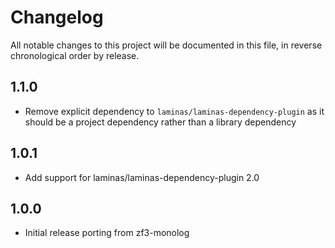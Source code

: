 # Changelog

All notable changes to this project will be documented in this file, in reverse chronological order by release.

## 1.1.0
- Remove explicit dependency to `laminas/laminas-dependency-plugin` as it should be a project
dependency rather than a library dependency

## 1.0.1
- Add support for laminas/laminas-dependency-plugin 2.0

## 1.0.0
- Initial release porting from zf3-monolog
